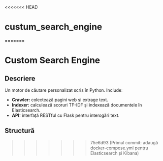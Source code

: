 <<<<<<< HEAD
# custum_search_engine
=======
# Custom Search Engine

## Descriere

Un motor de căutare personalizat scris în Python. Include:
- **Crawler:** colectează pagini web și extrage text.
- **Indexer:** calculează scoruri TF-IDF și indexează documentele în Elasticsearch.
- **API:** interfață RESTful cu Flask pentru interogări text.

## Structură

>>>>>>> 75e6d93 (Primul commit: adaugă docker-compose.yml pentru Elasticsearch și Kibana)
